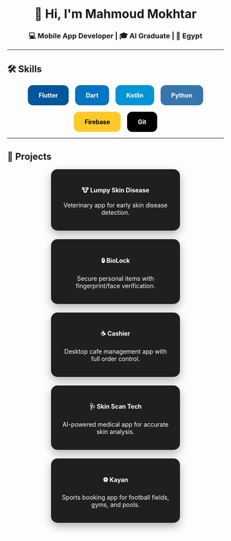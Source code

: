 <h1 align="center">👋 Hi, I'm Mahmoud Mokhtar</h1>
<h3 align="center">💻 Mobile App Developer | 🎓 AI Graduate | 📍 Egypt</h3>

---

## 🛠️ Skills
<div align="center" style="display:flex; flex-wrap:wrap; justify-content:center; gap:15px;">
  <div style="background:#02569B; color:white; padding:15px 25px; border-radius:12px; font-weight:bold;">Flutter</div>
  <div style="background:#0175C2; color:white; padding:15px 25px; border-radius:12px; font-weight:bold;">Dart</div>
  <div style="background:#0095D5; color:white; padding:15px 25px; border-radius:12px; font-weight:bold;">Kotlin</div>
  <div style="background:#3776AB; color:white; padding:15px 25px; border-radius:12px; font-weight:bold;">Python</div>
  <div style="background:#FFCA28; color:black; padding:15px 25px; border-radius:12px; font-weight:bold;">Firebase</div>
  <div style="background:#000000; color:white; padding:15px 25px; border-radius:12px; font-weight:bold;">Git</div>
</div>

---

## 💼 Projects
<div align="center" style="display:flex; flex-wrap:wrap; justify-content:center; gap:20px;">

<div style="background:#1f1f1f; color:white; border-radius:15px; width:260px; padding:20px; box-shadow:0 8px 20px rgba(0,0,0,0.3); transition: transform 0.3s;">
  <h4>🐮 Lumpy Skin Disease</h4>
  <p>Veterinary app for early skin disease detection.</p>
</div>

<div style="background:#1f1f1f; color:white; border-radius:15px; width:260px; padding:20px; box-shadow:0 8px 20px rgba(0,0,0,0.3); transition: transform 0.3s;">
  <h4>🔒 BioLock</h4>
  <p>Secure personal items with fingerprint/face verification.</p>
</div>

<div style="background:#1f1f1f; color:white; border-radius:15px; width:260px; padding:20px; box-shadow:0 8px 20px rgba(0,0,0,0.3); transition: transform 0.3s;">
  <h4>☕ Cashier</h4>
  <p>Desktop cafe management app with full order control.</p>
</div>

<div style="background:#1f1f1f; color:white; border-radius:15px; width:260px; padding:20px; box-shadow:0 8px 20px rgba(0,0,0,0.3); transition: transform 0.3s;">
  <h4>🩺 Skin Scan Tech</h4>
  <p>AI-powered medical app for accurate skin analysis.</p>
</div>

<div style="background:#1f1f1f; color:white; border-radius:15px; width:260px; padding:20px; box-shadow:0 8px 20px rgba(0,0,0,0.3); transition: transform 0.3s;">
  <h4>⚽ Kayan</h4>
  <p>Sports booking app for football fields, gyms, and pools.</p>
</div>

</div>

<style>
div:hover { transform: translateY(-10px); }
</style>
